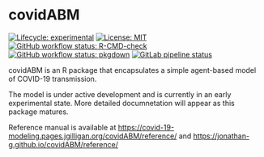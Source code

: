 
# covidABM

<!-- badges: start -->
[![Lifecycle: experimental](https://img.shields.io/badge/lifecycle-experimental-orange.svg)](https://www.tidyverse.org/lifecycle/#experimental)
[![License: MIT](https://img.shields.io/badge/License-MIT-yellow.svg)](https://opensource.org/licenses/MIT)
[![GitHub workflow status: R-CMD-check](https://github.com/jonathan-g/covidABM/workflows/R-CMD-check/badge.svg)](https://github.com/jonathan-g/covidABM/commits/master)
[![GitHub workflow status: pkgdown](https://github.com/jonathan-g/covidABM/workflows/pkgdown/badge.svg)](https://github.com/jonathan-g/covidABM/commits/master)
[![GitLab pipeline status](https://gitlab.jgilligan.org/covid-19-modeling/covidABM/badges/master/pipeline.svg)](https://gitlab.jgilligan.org/covid-19-modeling/covidABM/-/commits/master)
<!-- badges: end -->

covidABM is an R package that encapsulates a simple agent-based model of 
COVID-19 transmission.

The model is under active development and is currently in an early experimental
state. More detailed documnetation will appear as this package matures.

Reference manual is available at 
<https://covid-19-modeling.pages.jgilligan.org/covidABM/reference/>
and
<https://jonathan-g.github.io/covidABM/reference/>
